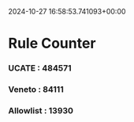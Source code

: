 2024-10-27 16:58:53.741093+00:00
# Rule Counter 
 ### UCATE : 484571

 ### Veneto : 84111

 ### Allowlist : 13930